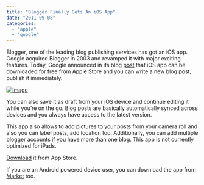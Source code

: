 ```yaml
---
title: "Blogger Finally Gets An iOS App"
date: "2011-09-08"
categories: 
  - "apple"
  - "google"
---
```


Blogger, one of the leading blog publishing services has got an iOS app. Google acquired Blogger in 2003 and revamped it with major exciting features. Today, Google announced in its blog [post](http://buzz.blogger.com/2011/09/announcing-blogger-app-for-ios.html) that iOS app can be downloaded for free from Apple Store and you can write a new blog post, publish it immediately.

[![image](http://lh6.ggpht.com/-szJahkZfBXg/Tmkj45OBl-I/AAAAAAAAFkw/vwAYzYypVU4/image_thumb%25255B2%25255D.png?imgmax=800 "image")](http://lh5.ggpht.com/-aTMIVXfjG1E/Tmkj4UkWYyI/AAAAAAAAFks/z6Dt1Fxho0s/s1600-h/image%25255B4%25255D.png)

You can also save it as draft from your iOS device and continue editing it while you’re on the go. Blog posts are basically automatically synced across devices and you always have access to the latest version.

This app also allows to add pictures to your posts from your camera roll and also you can label posts, add location too. Additionally, you can add multiple blogger accounts if you have more than one blog. This app is not currently optimized for iPads.

[Download](http://itunes.apple.com/us/app/blogger/id459407288) it from App Store.

If you are an Android powered device user, you can download the app from [Market](https://market.android.com/details?id=com.google.android.apps.blogger) too.
